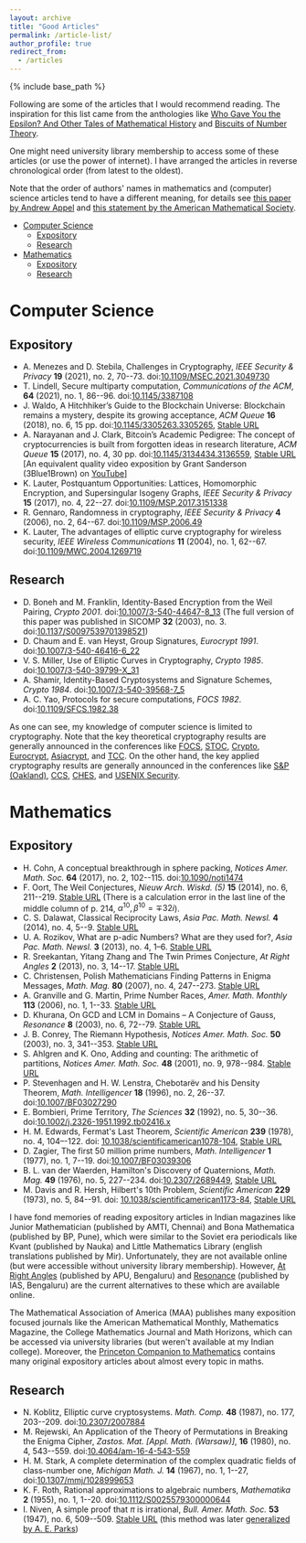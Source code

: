 ```yaml
---
layout: archive
title: "Good Articles"
permalink: /article-list/
author_profile: true
redirect_from:
  - /articles
---
```


{% include base_path %}

Following are some of the articles that I would recommend reading. The inspiration for this list came from the anthologies like [Who Gave You the Epsilon? And Other Tales of Mathematical History](https://www.maa.org/press/maa-reviews/who-gave-you-the-epsilon-and-other-tales-of-mathematical-history) and [Biscuits of Number Theory](https://www.maa.org/press/maa-reviews/biscuits-of-number-theory).

One might need university library membership to access some of these articles (or use the power of internet). I have arranged the articles in reverse chronological order (from latest to the oldest). 

Note that the order of authors' names in mathematics and (computer) science articles tend to have a different meaning, for details see [this paper by Andrew Appel](https://doi.org/10.1145/131080.131091) and [this statement by the American Mathematical Society](http://www.ams.org/profession/leaders/CultureStatement04.pdf).

* [Computer Science](#computer-science) 
  * [Expository](#expository)
  * [Research](#research)
* [Mathematics](#mathematics)
  * [Expository](#expository-1)
  * [Research](#research-1)


# Computer Science

## Expository

* A. Menezes and D. Stebila, Challenges in Cryptography, _IEEE Security & Privacy_ **19** (2021), no. 2, 70--73. doi:[10.1109/MSEC.2021.3049730](https://doi.org/10.1109/MSEC.2021.3049730)
* T. Lindell, Secure multiparty computation, _Communications of the ACM_, **64** (2021), no. 1, 86--96. doi:[10.1145/3387108](https://doi.org/10.1145/3387108)
* J. Waldo, A Hitchhiker’s Guide to the Blockchain Universe: Blockchain remains a mystery, despite its growing acceptance, _ACM Queue_ **16** (2018), no. 6, 15 pp. doi:[10.1145/3305263.3305265](https://doi.org/10.1145/3305263.3305265), [Stable URL](https://queue.acm.org/detail.cfm?id=3305265)
* A. Narayanan and J. Clark, Bitcoin’s Academic Pedigree: The concept of cryptocurrencies is built from forgotten ideas in research literature, _ACM Queue_ **15** (2017), no. 4, 30 pp. doi:[10.1145/3134434.3136559](https://doi.org/10.1145/3134434.3136559), [Stable URL](https://queue.acm.org/detail.cfm?id=3136559) \[An equivalent quality video exposition by Grant Sanderson (3Blue1Brown) on [YouTube](https://www.youtube.com/watch?v=bBC-nXj3Ng4)\]
* K. Lauter, Postquantum Opportunities: Lattices, Homomorphic Encryption, and Supersingular Isogeny Graphs, _IEEE Security & Privacy_ **15** (2017), no. 4, 22--27. doi:[10.1109/MSP.2017.3151338](https://doi.org/10.1109/MSP.2017.3151338)
* R. Gennaro, Randomness in cryptography, _IEEE Security & Privacy_ **4** (2006), no. 2, 64--67. doi:[10.1109/MSP.2006.49](https://doi.org/10.1109/MSP.2006.49)
* K. Lauter, The advantages of elliptic curve cryptography for wireless security, _IEEE Wireless Communications_ **11** (2004), no. 1, 62--67. doi:[10.1109/MWC.2004.1269719](https://doi.org/10.1109/MWC.2004.1269719)

## Research

* D. Boneh and M. Franklin, Identity-Based Encryption from the Weil Pairing, _Crypto 2001_. doi:[10.1007/3-540-44647-8_13](https://doi.org/10.1007/3-540-44647-8_13) (The full version of this paper was published in SICOMP **32** (2003), no. 3. doi:[10.1137/S0097539701398521](https://doi.org/10.1137/S0097539701398521))
* D. Chaum and E. van Heyst, Group Signatures, _Eurocrypt 1991_. doi:[10.1007/3-540-46416-6_22](https://doi.org/10.1007/3-540-46416-6_22)
* V. S. Miller, Use of Elliptic Curves in Cryptography, _Crypto 1985_. doi:[10.1007/3-540-39799-X_31](https://doi.org/10.1007/3-540-39799-X_31)
* A. Shamir, Identity-Based Cryptosystems and Signature Schemes, _Crypto 1984_. doi:[10.1007/3-540-39568-7_5](https://doi.org/10.1007/3-540-39568-7_5)
* A. C. Yao, Protocols for secure computations, _FOCS 1982_. doi:[10.1109/SFCS.1982.38](httpsL//doi.org/10.1109/SFCS.1982.38) 

As one can see, my knowledge of computer science is limited to cryptography. Note that the key theoretical cryptography results are generally announced in the conferences like [FOCS](http://ieee-focs.org/), [STOC](http://acm-stoc.org/), [Crypto](https://www.iacr.org/meetings/crypto/), [Eurocrypt](https://www.iacr.org/meetings/eurocrypt/), [Asiacrypt](https://www.iacr.org/meetings/asiacrypt/), and [TCC](https://www.iacr.org/meetings/tcc/). On the other hand, the key applied cryptography results are generally announced in the conferences like [S&P (Oakland)](https://www.ieee-security.org/TC/SP-Index.html), [CCS](https://www.sigsac.org/ccs.html), [CHES](https://www.iacr.org/meetings/ches/), and [USENIX Security](https://www.usenix.org/conferences/byname/108).

# Mathematics

## Expository

* H. Cohn, A conceptual breakthrough in sphere packing, _Notices Amer. Math. Soc._ **64** (2017), no. 2,  102--115. doi:[10.1090/noti1474](https://doi.org/10.1090/noti1474)
* F. Oort, The Weil Conjectures, _Nieuw Arch. Wiskd. (5)_ **15** (2014), no. 6, 211--219. [Stable URL](http://www.nieuwarchief.nl/serie5/pdf/naw5-2014-15-3-211.pdf)  (There is a calculation error in the last line of the middle column of p. 214, $\alpha^{10},\beta^{10} = \mp 32i$).
* C. S. Dalawat, Classical Reciprocity Laws, _Asia Pac. Math. Newsl._ **4** (2014), no. 4,  5--9. [Stable URL](http://www.asiapacific-mathnews.com/04/0404/0005_0009.pdf)
* U. A. Rozikov, What   are   p-adic   Numbers? What   are   they   used   for?, _Asia Pac. Math. Newsl._ **3** (2013),   no. 4, 1–6. [Stable URL](http://www.asiapacific-mathnews.com/03/0304/0001_0006.pdf)
* R. Sreekantan, Yitang Zhang and The Twin Primes Conjecture, _At Right Angles_ **2** (2013), no. 3, 14--17. [Stable URL](http://teachersofindia.org/en/article/yitang-zhang-and-twin-primes-conjecture)
* C. Christensen, Polish Mathematicians Finding Patterns in Enigma Messages, _Math. Mag._ **80** (2007), no. 4, 247--273.  [Stable URL](https://www.jstor.org/stable/27643040) 
* A. Granville and G. Martin, Prime Number Races, _Amer. Math. Monthly_ **113** (2006), no. 1, 1--33. [Stable URL](https://www.jstor.org/stable/27641834)
* D. Khurana, On GCD and LCM in Domains – A Conjecture of Gauss, _Resonance_ **8** (2003), no. 6, 72--79. [Stable URL](https://www.ias.ac.in/article/fulltext/reso/008/06/0072-0079)
* J. B. Conrey, The Riemann Hypothesis, _Notices Amer. Math. Soc._ **50** (2003), no. 3, 341--353. [Stable URL](http://www.ams.org/notices/200303/fea-conrey-web.pdf)
* S. Ahlgren and K. Ono, Adding and counting: The arithmetic of partitions, _Notices Amer. Math. Soc._ **48** (2001), no. 9, 978--984. [Stable URL](http://www.ams.org/notices/200109/fea-ahlgren.pdf)
* P. Stevenhagen and H. W. Lenstra, Chebotarëv and his Density Theorem, _Math. Intelligencer_ **18** (1996), no. 2, 26--37. doi:[10.1007/BF03027290](https://doi.org/10.1007/BF03027290)
* E. Bombieri, Prime Territory, _The Sciences_ **32** (1992), no. 5, 30--36. doi:[10.1002/j.2326-1951.1992.tb02416.x](https://doi.org/10.1002/j.2326-1951.1992.tb02416.x)
* H. M. Edwards, Fermat's Last Theorem, _Scientific American_ **239** (1978), no. 4, 104–-122. doi: [10.1038/scientificamerican1078-104](https://doi.org/10.1038/scientificamerican1078-104), [Stable URL](https://www.jstor.org/stable/24955826)
* D. Zagier, The first 50 million prime numbers, _Math. Intelligencer_ **1** (1977), no. 1, 7--19. doi:[10.1007/BF03039306](https://doi.org/10.1007/BF03039306)
* B. L. van der Waerden, Hamilton's Discovery of Quaternions, _Math. Mag._ **49** (1976), no. 5, 227--234. doi:[10.2307/2689449](https://doi.org/10.2307/2689449), [Stable URL](https://www.jstor.org/stable/2689449)
* M. Davis and R. Hersh, Hilbert's 10th Problem,  _Scientific American_ **229** (1973), no. 5, 84--91. doi: [10.1038/scientificamerican1173-84](https://doi.org/10.1038/scientificamerican1173-84), [Stable URL](https://www.jstor.org/stable/24923245)

I have fond memories of reading expository articles in Indian magazines like Junior Mathematician (published by AMTI, Chennai) and Bona Mathematica (published by BP, Pune), which were similar to the Soviet era periodicals like Kvant (published by Nauka) and Little Mathematics Library (english translations published by Mir). Unfortunately, they are not available online (but were accessible without university library membership). However, [At Right Angles](http://teachersofindia.org/en/periodicals/at-right-angles) (published by APU, Bengaluru) and [Resonance](https://www.ias.ac.in/Journals/Resonance_%E2%80%93_Journal_of_Science_Education) (published by  IAS, Bengaluru) are  the current alternatives to these which are available online. 

The Mathematical Association of America (MAA) publishes many exposition focused journals like the American Mathematical Monthly, Mathematics Magazine, the College Mathematics Journal and Math Horizons, which can be accessed via university libraries (but weren't available at my Indian college). Moreover, the [Princeton Companion to Mathematics](https://press.princeton.edu/books/hardcover/9780691118802/the-princeton-companion-to-mathematics) contains many original expository articles about almost every topic in maths.

## Research

* N. Koblitz, Elliptic curve cryptosystems. _Math. Comp._ **48** (1987), no. 177, 203--209. doi:[10.2307/2007884](https://doi.org/10.2307/2007884)
* M. Rejewski, An Application of the Theory of Permutations in Breaking the Enigma Cipher, _Zastos. Mat. \[Appl. Math. (Warsaw)\]_, **16** (1980), no. 4, 543--559. doi:[10.4064/am-16-4-543-559](https://doi.org/10.4064/am-16-4-543-559)
* H. M. Stark, A complete determination of the complex quadratic fields of class-number one, _Michigan Math. J._ **14** (1967), no. 1, 1--27, doi:[10.1307/mmj/1028999653](http://projecteuclid.org/euclid.mmj/1028999653)
* K. F. Roth, Rational approximations to algebraic numbers, _Mathematika_ **2** (1955), no. 1, 1--20. doi:[10.1112/S0025579300000644](https://doi.org/10.1112/S0025579300000644)
* I. Niven, A simple proof that $\pi$ is irrational, _Bull. Amer. Math. Soc._ **53** (1947), no. 6, 509--509. [Stable URL](https://projecteuclid.org/journals/bulletin-of-the-american-mathematical-society-new-series/volume-53/issue-6/A-simple-proof-that-pi-is-irrational/bams/1183510788.full) (this method was later [generalized by A. E. Parks](https://www.jstor.org/stable/2322291))
